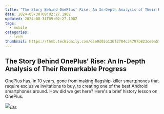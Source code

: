 ```yaml
---
title: "The Story Behind OnePlus' Rise: An In-Depth Analysis of Their Remarkable Progress"
date: 2024-08-30T09:02:27.198Z
updated: 2024-08-31T09:02:27.198Z
tags:
  - mobile
categories:
  - tech
thumbnail: https://thmb.techidaily.com/e3e9d05b136f2784c34797b823ce0a57360ca7d16ac3c7f53dfd0d99ef2e7a1b.jpg
---
```


## The Story Behind OnePlus' Rise: An In-Depth Analysis of Their Remarkable Progress

OnePlus has, in 10 years, gone from making flagship-killer smartphones that require exclusive invitations to buy, to creating one of the best Android smartphones around. How did we get here? Here's a brief history lesson on OnePlus.

<ins class="adsbygoogle"
     style="display:block"
     data-ad-format="autorelaxed"
     data-ad-client="ca-pub-7571918770474297"
     data-ad-slot="1223367746"></ins>



<ins class="adsbygoogle"
     style="display:block"
     data-ad-client="ca-pub-7571918770474297"
     data-ad-slot="8358498916"
     data-ad-format="auto"
     data-full-width-responsive="true"></ins>



<!-- affiliate ads begin -->
<a href="https://store.nero.com/order/checkout.php?PRODS=4729507&QTY=1&AFFILIATE=108875&CART=1"><img src="https://www.nero.com/nero-com-wAssets/img/banners/2023/TIU/Nero_TuneItUp_Screen_2.webp" border="0">/a>
<!-- affiliate ads end -->